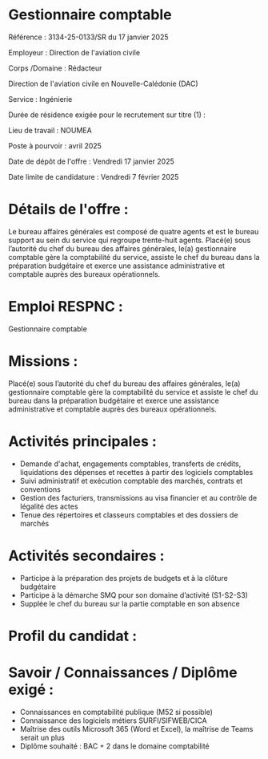 # Gestionnaire comptable

Référence : 3134-25-0133/SR du 17 janvier 2025

Employeur : Direction de l'aviation civile

Corps /Domaine : Rédacteur

Direction de l'aviation civile en Nouvelle-Calédonie (DAC)

Service : Ingénierie

Durée de résidence exigée pour le recrutement sur titre (1) :

Lieu de travail : NOUMEA

Poste à pourvoir : avril 2025

Date de dépôt de l'offre : Vendredi 17 janvier 2025

Date limite de candidature : Vendredi 7 février 2025

# Détails de l'offre :

Le bureau affaires générales est composé de quatre agents et est le bureau support au sein du service qui regroupe trente-huit agents. Placé(e) sous l’autorité du chef du bureau des affaires générales, le(a) gestionnaire comptable gère la comptabilité du service, assiste le chef du bureau dans la préparation budgétaire et exerce une assistance administrative et comptable auprès des bureaux opérationnels.

# Emploi RESPNC :

Gestionnaire comptable

# Missions :

Placé(e) sous l’autorité du chef du bureau des affaires générales, le(a) gestionnaire comptable gère la comptabilité du service et assiste le chef du bureau dans la préparation budgétaire et exerce une assistance administrative et comptable auprès des bureaux opérationnels.

# Activités principales :

- Demande d'achat, engagements comptables, transferts de crédits, liquidations des dépenses et recettes à partir des logiciels comptables
- Suivi administratif et exécution comptable des marchés, contrats et conventions
- Gestion des facturiers, transmissions au visa financier et au contrôle de légalité des actes
- Tenue des répertoires et classeurs comptables et des dossiers de marchés

# Activités secondaires :

- Participe à la préparation des projets de budgets et à la clôture budgétaire
- Participe à la démarche SMQ pour son domaine d’activité (S1-S2-S3)
- Supplée le chef du bureau sur la partie comptable en son absence

# Profil du candidat :

# Savoir / Connaissances / Diplôme exigé :

- Connaissances en comptabilité publique (M52 si possible)
- Connaissance des logiciels métiers SURFI/SIFWEB/CICA
- Maîtrise des outils Microsoft 365 (Word et Excel), la maîtrise de Teams serait un plus
- Diplôme souhaité : BAC + 2 dans le domaine comptabilité